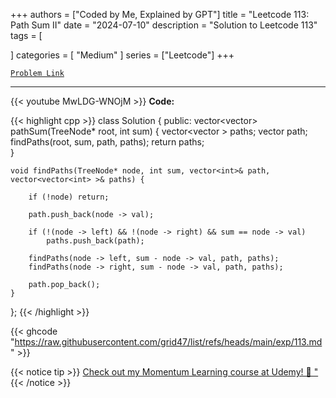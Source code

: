 
+++
authors = ["Coded by Me, Explained by GPT"]
title = "Leetcode 113: Path Sum II"
date = "2024-07-10"
description = "Solution to Leetcode 113"
tags = [
    
]
categories = [
    "Medium"
]
series = ["Leetcode"]
+++



[`Problem Link`](https://leetcode.com/problems/path-sum-ii/description/)

---
{{< youtube MwLDG-WNOjM >}}
**Code:**

{{< highlight cpp >}}
class Solution {
public:
    vector<vector<int>> pathSum(TreeNode* root, int sum) {
        vector<vector<int> > paths;
        vector<int> path;
        findPaths(root, sum, path, paths);
        return paths;  
    }

    void findPaths(TreeNode* node, int sum, vector<int>& path, vector<vector<int> >& paths) {

        if (!node) return;

        path.push_back(node -> val);

        if (!(node -> left) && !(node -> right) && sum == node -> val)
            paths.push_back(path);

        findPaths(node -> left, sum - node -> val, path, paths);
        findPaths(node -> right, sum - node -> val, path, paths);

        path.pop_back();
    }
};
{{< /highlight >}}

{{< ghcode "https://raw.githubusercontent.com/grid47/list/refs/heads/main/exp/113.md" >}}

{{< notice tip >}}
[Check out my Momentum Learning course at Udemy! 🚀 "](https://www.udemy.com/course/blind-75-the-data-structures-and-algorithms-essentials/)
{{< /notice >}}

